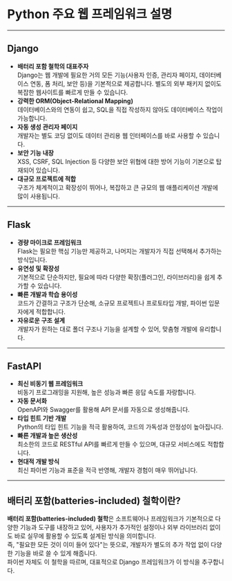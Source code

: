 # Python 주요 웹 프레임워크 설명

---

## Django

- **배터리 포함 철학의 대표주자**  
  Django는 웹 개발에 필요한 거의 모든 기능(사용자 인증, 관리자 페이지, 데이터베이스 연동, 폼 처리, 보안 등)을 기본적으로 제공합니다. 별도의 외부 패키지 없이도 복잡한 웹사이트를 빠르게 만들 수 있습니다.
- **강력한 ORM(Object-Relational Mapping)**  
  데이터베이스와의 연동이 쉽고, SQL을 직접 작성하지 않아도 데이터베이스 작업이 가능합니다.
- **자동 생성 관리자 페이지**  
  개발자는 별도 코딩 없이도 데이터 관리용 웹 인터페이스를 바로 사용할 수 있습니다.
- **보안 기능 내장**  
  XSS, CSRF, SQL Injection 등 다양한 보안 위협에 대한 방어 기능이 기본으로 탑재되어 있습니다.
- **대규모 프로젝트에 적합**  
  구조가 체계적이고 확장성이 뛰어나, 복잡하고 큰 규모의 웹 애플리케이션 개발에 많이 사용됩니다.

---

## Flask

- **경량 마이크로 프레임워크**  
  Flask는 필요한 핵심 기능만 제공하고, 나머지는 개발자가 직접 선택해서 추가하는 방식입니다.
- **유연성 및 확장성**  
  기본적으로 단순하지만, 필요에 따라 다양한 확장(플러그인, 라이브러리)을 쉽게 추가할 수 있습니다.
- **빠른 개발과 학습 용이성**  
  코드가 간결하고 구조가 단순해, 소규모 프로젝트나 프로토타입 개발, 파이썬 입문자에게 적합합니다.
- **자유로운 구조 설계**  
  개발자가 원하는 대로 폴더 구조나 기능을 설계할 수 있어, 맞춤형 개발에 유리합니다.

---

## FastAPI

- **최신 비동기 웹 프레임워크**  
  비동기 프로그래밍을 지원해, 높은 성능과 빠른 응답 속도를 자랑합니다.
- **자동 문서화**  
  OpenAPI와 Swagger를 활용해 API 문서를 자동으로 생성해줍니다.
- **타입 힌트 기반 개발**  
  Python의 타입 힌트 기능을 적극 활용하여, 코드의 가독성과 안정성이 높아집니다.
- **빠른 개발과 높은 생산성**  
  최소한의 코드로 RESTful API를 빠르게 만들 수 있으며, 대규모 서비스에도 적합합니다.
- **현대적 개발 방식**  
  최신 파이썬 기능과 표준을 적극 반영해, 개발자 경험이 매우 뛰어납니다.

---

## 배터리 포함(batteries-included) 철학이란?

**배터리 포함(batteries-included) 철학**은 소프트웨어나 프레임워크가 기본적으로 다양한 기능과 도구를 내장하고 있어, 사용자가 추가적인 설정이나 외부 라이브러리 없이도 바로 실무에 활용할 수 있도록 설계된 방식을 의미합니다.  
즉, "필요한 모든 것이 이미 들어 있다"는 뜻으로, 개발자가 별도의 추가 작업 없이 다양한 기능을 바로 쓸 수 있게 해줍니다.  
파이썬 자체도 이 철학을 따르며, 대표적으로 Django 프레임워크가 이 방식을 추구합니다.
